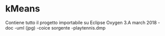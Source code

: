 # kMeans
 Contiene tutto il progetto importabile su Eclipse Oxygen 3.A march 2018
 -doc
 -uml (jpg)
 -coice sorgente
 -playtennis.dmp